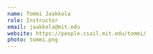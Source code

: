 ```yaml
---
name: Tommi Jaakkola
role: Instructor
email: jaakkola@mit.edu
website: https://people.csail.mit.edu/tommi/
photo: tommi.png
---
```


